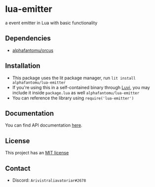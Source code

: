 # lua-emitter
a event emitter in Lua with basic functionality

## Dependencies
- [alphafantomu/orcus](https://github.com/alphafantomu/orcus)

## Installation
- This package uses the lit package manager, run `lit install alphafantomu/lua-emitter`
- If you're using this in a self-contained binary through [Luvi](https://github.com/luvit/luvi), you may include it inside `package.lua` as well `alphafantomu/lua-emitter`
- You can reference the library using `require('lua-emitter')`

## Documentation
You can find API documentation [here](https://github.com/alphafantomu/lua-emitter/wiki).

## License
This project has an [MIT license](/LICENSE)

## Contact
- Discord: `Arivistraliavatoriar#2678`
